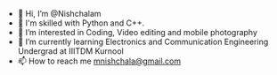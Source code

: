 - 👋 Hi, I’m @Nishchalam
- 👀 I'm skilled with Python and C++.
- 👀 I’m interested in Coding, Video editing and mobile photography
- 🌱 I’m currently learning Electronics and Communication Engineering Undergrad at IIITDM Kurnool
- 📫 How to reach me mnishchala@gmail.com 
